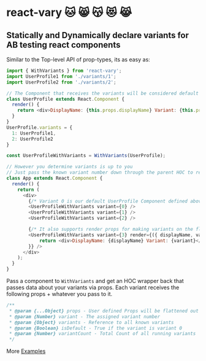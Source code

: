 # react-vary :cat: :smile_cat: :kissing_cat: :heart_eyes_cat: :joy_cat:

## Statically and Dynamically declare variants for AB testing react components

Similar to the Top-level API of prop-types, its as easy as:

```js
import { WithVariants } from 'react-vary';
import UserProfile1 from './variants/1';
import UserProfile2 from './variants/2';

// The Component that receives the variants will be considered default (variant 0)
class UserProfile extends React.Component {
  render() {
    return <div>DisplayName: {this.props.displayName} Variant: {this.props.variant}</div>
  }
}
UserProfile.variants = {
  1: UserProfile1,
  2: UserProfile2
}

const UserProfileWithVariants = WithVariants(UserProfile);

// However you determine variants is up to you
// Just pass the known variant number down through the parent HOC to render the AB Child
class App extends React.Component {
  render() {
    return (
      <div>
        {/* Variant 0 is our default UserProfile Component defined above */}
        <UserProfileWithVariants variant={0} />
        <UserProfileWithVariants variant={1} />
        <UserProfileWithVariants variant={2} />

        {/* It also supports render props for making variants on the fly! */}
        <UserProfileWithVariants variant={3} render={({ displayName, variant }) => {
            return <div>DisplayName: {displayName} Variant: {variant}</div>;
        }} />
      </div>
    );
  }
}

```
Pass a component to `WithVariants` and get an HOC wrapper back that passes data about your variants via props. Each variant receives the following props + whatever you pass to it.

```js
/**
 * @param {...Object} props - User defined Props will be flattened out and passed through
 * @param {Number} variant - The assigned variant number
 * @param {Object} variants - Reference to all known variants
 * @param {Boolean} isDefault - True if the variant is variant 0
 * @param {Number} variantCount - Total Count of all running variants
 */
```

More [Examples](https://github.com/cmswalker/react-vary/tree/master/example)
